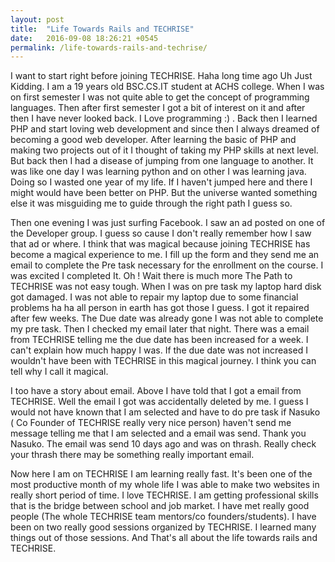 ```yaml
---
layout: post
title:  "Life Towards Rails and TECHRISE"
date:   2016-09-08 18:26:21 +0545
permalink: /life-towards-rails-and-techrise/
---
```


I want to start right before joining TECHRISE. Haha long time ago Uh Just Kidding. I am a 19 years old BSC.CS.IT student at ACHS college.  When I was on first semester I was not quite able to get the concept of programming languages. Then after first semester I got a bit of interest on it and after then I have never looked back. I Love programming :) . Back then I learned PHP and start loving web development and since then I always dreamed of becoming a good web developer. After learning the basic of PHP and making two projects out of it I thought of taking my PHP skills at next level. But back then I had a disease of jumping from one language to another. It was like one day I was learning python and on  other I was learning java. Doing so I wasted one year of my life. If I haven't jumped here and there I might would have been better on PHP. But the universe wanted something else it was misguiding me to guide  through the  right path I guess so.

Then one evening I was just surfing Facebook. I saw an ad posted on one of the Developer group. I guess so cause I don't really remember how I saw that ad or where. I think that was magical because  joining TECHRISE has become a magical experience to me. I fill up the form and they send me an email to complete the Pre task necessary for the enrollment on the course. I was excited I completed It. Oh ! Wait there is much more The Path to TECHRISE was not easy tough. When I was on pre task my laptop hard disk got damaged. I was not able to repair my laptop due to some financial problems ha ha all person in earth has got those I guess. I got it repaired after few weeks. The Due date was already gone I was not able to complete my pre task. Then I checked my email later that night. There was a email from TECHRISE telling me the due date has been increased for a week. I can't explain how much happy I was. If the due date was not increased I wouldn't have been with TECHRISE in this magical journey. I think you can tell why I call it magical.

I too have a story about email.  Above I have told that I got a email from TECHRISE. Well the email I got was accidentally deleted by me. I guess I would not have known that I am selected and have to do pre task if Nasuko ( Co Founder of TECHRISE really very nice person) haven't send me  message telling me that I am selected and a email was send. Thank you Nasuko. The email was send 10 days ago and was on thrash. Really check your thrash there may be something really important email.

Now here I am on TECHRISE I am learning really fast. It's been one of the most productive month of my whole life I was able to make two websites in really short period of time. I love TECHRISE. I am getting professional skills that is the bridge between school and job market. I have met really good people (The whole TECHRISE team mentors/co founders/students). I have been on two really good sessions organized by TECHRISE. I learned many things out of those sessions. And That's all about the life towards rails and TECHRISE.
